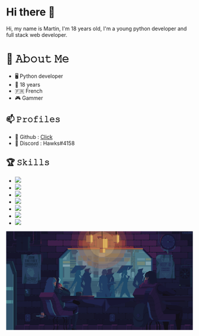 
# Hi there 👋
Hi, my name is Martin, I'm 18 years old, I'm a young python developer and full stack web developer.

# :book: 𝙰𝚋𝚘𝚞𝚝 𝙼𝚎
- 🖥 Python developer
- 💼 18 years
- 🇫🇷 French
- 🎮 Gammer

## 📫 𝙿𝚛𝚘𝚏𝚒𝚕𝚎𝚜
- 🖤 Github : [Click](https://github.com/HawksDev)
- 💬 Discord : Hawks#4158

## 🏆 𝚂𝚔𝚒𝚕𝚕𝚜
- ![](https://img.shields.io/badge/DEV-C-informational?style=flat&logoColor=white&color=2bbc8a)
- ![](https://img.shields.io/badge/DEV-Python-informational?style=flat&logoColor=white&color=2bbc8a)
- ![](https://img.shields.io/badge/DEV-HTML-%232eb083?style=flat&logoColor=white&color=2bbc8a)
- ![](https://img.shields.io/badge/DEV-CSS-%232eb083?style=flat&logoColor=white&color=2bbc8a)
- ![](https://img.shields.io/badge/DEV-PHP-informational?style=flat&logoColor=white&color=2bbc8a)
- ![](https://img.shields.io/badge/DEV-JS-informational?style=flat&logoColor=white&color=2bbc8a)
- ![](https://img.shields.io/badge/DEV-JAVA-informational?style=flat&logoColor=white&color=2bbc8a)

<img src="https://github.com/HawksDev/HawksDev/blob/main/SociableCleanErmine-max-1mb.gif">


<!--
**HawksDev/HawksDev** is a ✨ _special_ ✨ repository because its `README.md` (this file) appears on your GitHub profile.

Here are some ideas to get you started:

- 🔭 I’m currently working on ...
- 🌱 I’m currently learning ...
- 👯 I’m looking to collaborate on ...
- 🤔 I’m looking for help with ...
- 💬 Ask me about ...
- 📫 How to reach me: ...
- 😄 Pronouns: ...
- ⚡ Fun fact: ...
-->
